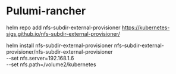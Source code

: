 # Pulumi-rancher
helm repo add nfs-subdir-external-provisioner https://kubernetes-sigs.github.io/nfs-subdir-external-provisioner/


helm install nfs-subdir-external-provisioner nfs-subdir-external-provisioner/nfs-subdir-external-provisioner \
--set nfs.server=192.168.1.6 \
--set nfs.path=/volume2/kubernetes